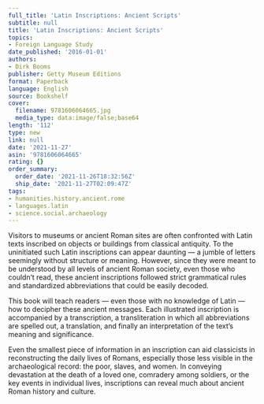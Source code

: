 ```yaml
---
full_title: 'Latin Inscriptions: Ancient Scripts'
subtitle: null
title: 'Latin Inscriptions: Ancient Scripts'
topics:
- Foreign Language Study
date_published: '2016-01-01'
authors:
- Dirk Booms
publisher: Getty Museum Editions
format: Paperback
language: English
source: Bookshelf
cover:
  filename: 9781606064665.jpg
  media_type: data:image/false;base64
length: '112'
type: new
link: null
date: '2021-11-27'
asin: '9781606064665'
rating: {}
order_summary:
  order_date: '2021-11-26T18:32:56Z'
  ship_date: '2021-11-27T02:09:47Z'
tags:
- humanities.history.ancient.rome
- languages.latin
- science.social.archaeology
---
```

Visitors to museums or ancient Roman sites are often confronted with Latin texts inscribed on objects or buildings from classical antiquity. To the uninitiated such Latin inscriptions can appear daunting — a jumble of letters seemingly without structure or meaning. However, since they were meant to be understood by all levels of ancient Roman society, even those who couldn’t read, these ancient inscriptions followed strict grammatical rules and standardized abbreviations that could be easily decoded.

This book will teach readers — even those with no knowledge of Latin — how to decipher these ancient messages. Each illustrated inscription is accompanied by a transcription, a transliteration in which all abbreviations are spelled out, a translation, and finally an interpretation of the text’s meaning and significance.

Even the smallest piece of information in an inscription can aid classicists in reconstructing the daily lives of Romans, especially those less visible in the archaeological record: the poor, slaves, and women. In conveying devastation at the death of a loved one, comradery among soldiers, or the key events in individual lives, inscriptions can reveal much about ancient Roman history and culture.

